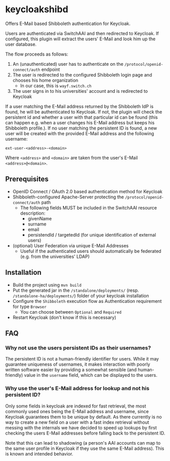# keycloakshibd

Offers E-Mail based Shibboleth authentication for Keycloak.

Users are authenticated via SwitchAAI and then redirected to Keycloak. If configured, this plugin
will extract the users' E-Mail and look him up the user database.

The flow proceeds as follows:
1. An (unauthenticated) user has to authenticate on the `/protocol/openid-connect/auth` endpoint
2. The user is redirected to the configured Shibboleth login page and chooses his home organization
    * In our case, this is `wayf.switch.ch`
3. The user signs in to his universities' account and is redirected to Keycloak

If a user matching the E-Mail address returned by the Shibboleth IdP is found, he will be
authenticated to Keycloak. If not, the plugin will check the persistent id and whether
a user with that particular id can be found (this can happen e.g. when a user changes his
E-Mail address but keeps his Shibboleth profile.). If no user matching the persistent ID is
found, a new user will be created with the provided E-Mail address and the following username:

    ext-user-<address>-<domain>
    
Where `<address>` and `<domain>` are taken from the user's E-Mail `<address>@<domain>`.

## Prerequisites

* OpenID Connect / OAuth 2.0 based authentication method for Keycloak
* Shibboleth-configured Apache-Server protecting the `/protocol/openid-connect/auth` path
    * The following fields MUST be included in the SwitchAAI resource description:
        * givenName
        * surname
        * email
        * persistendId / targetedId (for unique identification of external users)
* (optional) User Federation via unique E-Mail Addresses
    * Useful if the authenticated users should automatically be federated (e.g. from
     the universities' LDAP)
    
## Installation

* Build the project using `mvn build`
* Put the generated jar in the `/standalone/deployments/` (resp. `/standalone-ha/deployments/`)
  folder of your keycloak installation
* Configure the `Shibboleth` execution flow as Authentication requirement for type `Browser`
    * You can choose between `Optional` and `Required`
* Restart Keycloak (don't know if this is necessary)

## FAQ

### Why not use the users persistent IDs as their usernames?

The persistent ID is not a human-friendly identifier for users. While it may guarantee uniqueness
of usernames, it makes interaction with poorly written software easier by providing a somewhat
sensible (and human-friendly) value in the `username` field, which can be displayed to the
users.

### Why use the user's E-Mail address for lookup and not his persistent ID?

Only some fields in keycloak are indexed for fast retrieval, the most commonly used ones being
the E-Mail address and username, since Keycloak guarantees them to be unique by default. As
there currently is no way to create a new field on a user with a fast index retrieval without
messing with the internals we have decided to speed up lookups by first checking the users
E-Mail addresses before falling back to the persistent ID.

Note that this can lead to shadowing (a person's AAI accounts can map to the same user profile
in Keycloak if they use the same E-Mail address). This is known and intended behavior.
